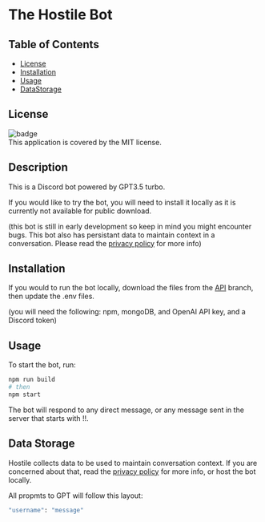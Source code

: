 
  # The Hostile Bot

  ## Table of Contents

  - [License](#license)
  - [Installation](#installation)
  - [Usage](#usage)
  - [DataStorage](#data)

  ## License
  ![badge](https://img.shields.io/badge/license-MIT-brightgreen)
  <br />
  This application is covered by the MIT license.

  ## Description

  This is a Discord bot powered by GPT3.5 turbo.

  If you would like to try the bot, you will need to install it locally as it is currently not available for public download.
  
  (this bot is still in early development so keep in mind you might encounter bugs. This bot also has persistant data to maintain context in a conversation. Please read the [privacy policy](https://hostile-beta-fd821710a9f8.herokuapp.com/policy/privacy) for more info)

  ## Installation
  
  If you would to run the bot locally, download the files from the [API](https://github.com/PhishWasHere/The-Hostile-Bot/tree/api) branch, then update the .env files.
  
  (you will need the following: npm, mongoDB, and OpenAI API key, and a Discord token)

  ## Usage
  To start the bot, run: 
```bash
npm run build
# then
npm start  
```

  The bot will respond to any direct message, or any message sent in the server that starts with !!.

  ## Data Storage
  Hostile collects data to be used to maintain conversation context.
  If you are concerned about that, read the [privacy policy](https://hostile-beta-fd821710a9f8.herokuapp.com/policy/privacy) for more info, or host the bot locally.

  All propmts to GPT will follow this layout:
```bash
"username": "message"
```

